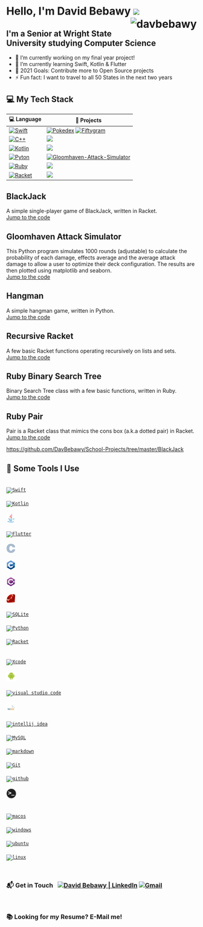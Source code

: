 # Hello, I'm David Bebawy <img src="https://github.com/blackcater/blackcater/raw/master/images/Hi.gif" height="32"/> <img align="right" src="https://komarev.com/ghpvc/?username=davbebawy&label=Profile%20views&color=0e75b6&style=flat" alt="davbebawy"/> </p>

## I'm a Senior at Wright State University studying Computer Science
- 🔭 I’m currently working on my final year project!
- 🌱 I’m currently learning Swift, Kotlin & Flutter
- 🥅 2021 Goals: Contribute more to Open Source projects
- ⚡ Fun fact: I want to travel to all 50 States in the next two years

## 💻 My Tech Stack
<!-- START OF PROFILE STACK, DO NOT REMOVE -->
| 💻 **Language** | 🚀 **Projects** |
|-|-|
| [![Swift](https://img.shields.io/badge/swift-%23FA7343.svg?&style=for-the-badge&logo=swift&logoColor=white)]() | [![Pokedex](https://img.shields.io/static/v1?label=Pokedex&message=%20&color=000605&logo=github&logoColor=white&labelColor=000605)](https://github.com/DavBebawy/Pokedex) [![Fiftygram](https://img.shields.io/static/v1?label=Fiftygram&message=%20&color=000605&logo=github&logoColor=white&labelColor=000605)](https://github.com/DavBebawy/Fiftygram) |
| [![C++](https://img.shields.io/badge/c++%20-%2300599C.svg?&style=for-the-badge&logo=c%2B%2B&ogoColor=white)]() | [![  ](https://img.shields.io/static/v1?label=first&message=%20&color=000605&logo=github&logoColor=white&labelColor=000605)](https://github.com/DavBebawy/first) |
| [![Kotlin](https://img.shields.io/badge/kotlin-%230095D5.svg?&style=for-the-badge&logo=kotlin&logoColor=white)]() | [![  ](https://img.shields.io/static/v1?label=in%20development&message=%20&color=000605&labelColor=000605)]() |
| [![Pyton](https://img.shields.io/badge/python%20-%2314354C.svg?&style=for-the-badge&logo=python&logoColor=white)]() | [![Gloomhaven-Attack-Simulator](https://img.shields.io/static/v1?label=Gloomhaven-Attack-Simulator&message=%20&color=000605&logo=github&logoColor=white&labelColor=000605)](https://github.com/DavBebawy/School-Projects/tree/master/Gloomhaven-Attack-Simulator) |
| [![Ruby](https://img.shields.io/badge/ruby-%23CC342D.svg?&style=for-the-badge&logo=ruby&logoColor=white)]() | [![  ](https://img.shields.io/static/v1?label=first&message=%20&color=000605&logo=github&logoColor=white&labelColor=000605)](https://github.com/DavBebawy/first) |
| [![Racket](https://img.shields.io/static/v1?style=for-the-badge&message=Racket&color=9F1D20&logo=Racket&logoColor=FFFFFF&label=)]() |[![  ](https://img.shields.io/static/v1?label=first&message=%20&color=000605&logo=github&logoColor=white&labelColor=000605)](https://github.com/DavBebawy/first) |
<!-- END OF PROFILE STACK, DO NOT REMOVE -->  


##  BlackJack

A simple single-player game of BlackJack, written in Racket.<br>
[Jump to the code](<./BlackJack>)

## Gloomhaven Attack Simulator

This Python program simulates 1000 rounds (adjustable) to calculate the probability of each damage, effects average and the average attack damage to allow a user to optimize their deck configuration. The results are then plotted using matplotlib and seaborn.<br>
[Jump to the code](<./Gloomhaven-Attack-Simulator>)

## Hangman

A simple hangman game, written in Python.<br>
[Jump to the code](<./Hangman>)

## Recursive Racket

A few basic Racket functions operating recursively on lists and sets.<br>
[Jump to the code](<./Recursive-Racket>)

## Ruby Binary Search Tree

Binary Search Tree class with a few basic functions, written in Ruby.<br>
[Jump to the code](<./Ruby-BST>)

## Ruby Pair

Pair is a Racket class that mimics the cons box (a.k.a dotted pair) in Racket.<br>
[Jump to the code](<./Ruby-Pair>)

https://github.com/DavBebawy/School-Projects/tree/master/BlackJack

## 🚀 Some Tools I Use

[<code>
<img alt="Swift" width="24px" src="https://developer.apple.com/assets/elements/icons/swift/swift-64x64_2x.png"/>
</code>](https://developer.apple.com/swift/)
[<code>
<img alt="Kotlin" width="24px" src="https://www.vectorlogo.zone/logos/kotlinlang/kotlinlang-icon.svg" />
</code>](https://kotlinlang.org)
[<code>
<img alt="Java" width="24px" src="https://raw.githubusercontent.com/devicons/devicon/master/icons/java/java-original.svg"/>
</code>](https://www.java.com)
[<code>
<img alt="Flutter" width="24px" src="https://www.vectorlogo.zone/logos/flutterio/flutterio-icon.svg"/>
</code>](https://flutter.dev)
[<code>
<img alt="C" width="24px" src="https://raw.githubusercontent.com/devicons/devicon/master/icons/c/c-original.svg"/>
</code>](https://www.cprogramming.com/)
[<code>
<img alt="C++" width="24px" src="https://raw.githubusercontent.com/devicons/devicon/master/icons/cplusplus/cplusplus-original.svg"/>
</code>](https://www.cplusplus.com/)
[<code>
<img alt="C#" width="24px" src="https://raw.githubusercontent.com/devicons/devicon/master/icons/csharp/csharp-original.svg"/>
</code>](https://docs.microsoft.com/en-us/dotnet/csharp/)
[<code>
<img alt="Ruby" width="24px" src="https://raw.githubusercontent.com/devicons/devicon/master/icons/ruby/ruby-original.svg"/>
</code>](https://www.ruby-lang.org/en/)
[<code>
<img alt="SQLite" width="24px" src="https://www.vectorlogo.zone/logos/sqlite/sqlite-icon.svg"/>
</code>](https://www.sqlite.org/)
[<code>
<img alt="Python" width="26px" src="https://img.icons8.com/color/226/000000/python.png">
</code>](https://www.python.org/)
[<code>
<img alt="Racket" width="24px" src="https://racket-lang.org/img/racket-logo.svg"/>
</code>](https://racket-lang.org)
<br />
[<code>
<img alt="Xcode" width="26px" src="https://developer.apple.com/design/human-interface-guidelines/macos/images/app-icon-realistic-materials_2x.png"/>
</code>](https://developer.apple.com/)
[<code>
<img alt="Android Studio" width="26px" src="https://raw.githubusercontent.com/devicons/devicon/master/icons/android/android-original-wordmark.svg"/>
</code>](https://developer.android.com)
[<code>
<img alt="visual studio code" width="26px" src="https://img.icons8.com/fluent/226/000000/visual-studio-code-2019.png" />
</code>](https://code.visualstudio.com/)
[<code>
<img alt="MySQL" width="26px" src="https://raw.githubusercontent.com/github/explore/80688e429a7d4ef2fca1e82350fe8e3517d3494d/topics/mysql/mysql.png">
</code>](https://dev.mysql.com/)
[<code>
<img alt="intellij idea" width="26px" src="https://img.icons8.com/color/226/000000/intellij-idea.png" />
</code>](https://www.jetbrains.com/idea/)
[<code>
<img alt="MySQL" width="26px" src="https://datarebellion.com/wp-content/uploads/2018/04/anaconda-logo-300x300.png">
</code>](https://www.anaconda.com/)
[<code>
<img alt="markdown" width="26px" src="https://img.icons8.com/ios-filled/100/000000/markdown.png">
</code>](https://www.markdownguide.org/)
[<code>
<img alt="Git" width="26px" src="https://img.icons8.com/color/226/000000/git.png">
</code>](https://git-scm.com/)
[<code>
<img alt="github" width="26px" src="https://img.icons8.com/ios-glyphs/226/000000/github.png">
</code>](https://github.com/)
[<code>
<img alt="terminal" width="26px" src="https://raw.githubusercontent.com/github/explore/80688e429a7d4ef2fca1e82350fe8e3517d3494d/topics/terminal/terminal.png">
</code>](https://docs.microsoft.com/en-us/windows/terminal/)
<br />
[<code>
<img alt="macos" width="26px" src="https://img.icons8.com/officel/160/000000/mac-logo.png">
</code>](https://developer.apple.com/macos/)
[<code>
<img alt="windows" width="26px" src="https://img.icons8.com/color/226/000000/windows-10.png">
</code>](https://www.microsoft.com/en-us/windows)
[<code>
<img alt="ubuntu" width="26px" src="https://img.icons8.com/color/96/000000/ubuntu--v1.png">
</code>](https://ubuntu.com/)
[<code>
<img alt="linux" width="26px" src="https://img.icons8.com/color/96/000000/linux.png">
</code>](https://www.kernel.org/)

<br />

### 📬 Get in Touch &ensp;[<img alt="David Bebawy | LinkedIn" src="https://img.icons8.com/fluent/21/000000/linkedin.png"/>][linkedin] [<img alt="Gmail"  src="https://img.icons8.com/fluent/20/000000/gmail--v2.png"/>][Gmail]
<br />

### 📚 Looking for my Resume? E-Mail me!

[linkedin]: https://www.linkedin.com/in/DBebawy
[gmail]: mailto:davidabebawy@gmail.com